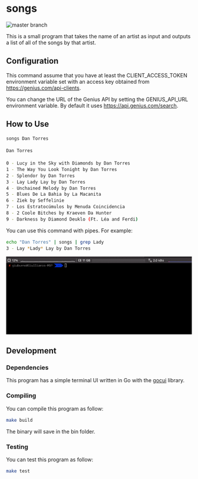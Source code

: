 # songs
![master branch](https://github.com/giubueno/songs/workflows/Go/badge.svg)


This is a small program that takes the name of an artist as input and outputs a list of all of the songs by that artist.

## Configuration

This command assume that you have at least the CLIENT_ACCESS_TOKEN environment variable set with an access key obtained from https://genius.com/api-clients.

You can change the URL of the Genius API by setting the GENIUS_API_URL environment variable. By default it uses https://api.genius.com/search.

## How to Use

```bash
songs Dan Torres

Dan Torres

0 - Lucy in the Sky with Diamonds by Dan Torres
1 - The Way You Look Tonight by Dan Torres
2 - Splendor by Dan Torres
3 - Lay Lady Lay by Dan Torres
4 - Unchained Melody by Dan Torres
5 - Blues De La Bahia by La Macanita
6 - Ziek by Seffelinie
7 - Los Estratocúmulos by Menuda Coincidencia
8 - 2 Coole Bitches by Kraeven Da Hunter
9 - Darkness by Diamond Deuklo (Ft. Léa and Ferdi)
```

You can use this command with pipes. For example:

```bash
echo "Dan Torres" | songs | grep Lady
3 - Lay *Lady* Lay by Dan Torres
```

![usage](docs/usage.gif "How to use this command")

## Development

### Dependencies

This program has a simple terminal UI written in Go with the [gocui](https://github.com/jroimartin/gocui) library.

### Compiling

You can compile this program as follow:

```bash
make build
```

The binary will save in the bin folder.

### Testing

You can test this program as follow:

```bash
make test
```
